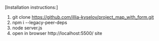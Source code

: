 [Installation instructions:]
  1. git clone https://github.com/illia-kyselov/project_map_with_form.git
  2. npm i --legacy-peer-deps
  3. node server.js
  4. open in browser http://localhost:5500/ site
